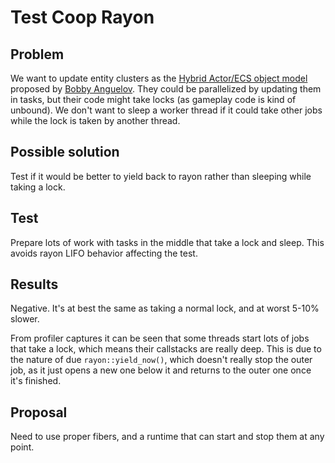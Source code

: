 # Test Coop Rayon

## Problem

We want to update entity clusters as the [Hybrid Actor/ECS object model](https://www.youtube.com/watch?v=jjEsB611kxs) proposed by [Bobby Anguelov](https://github.com/BobbyAnguelov/Esoterica). They could be parallelized by updating them in tasks, but their code might take locks (as gameplay code is kind of unbound). We don't want to sleep a worker thread if it could take other jobs while the lock is taken by another thread.

## Possible solution

Test if it would be better to yield back to rayon rather than sleeping while taking a lock.

## Test

Prepare lots of work with tasks in the middle that take a lock and sleep. This avoids rayon LIFO behavior affecting the test.

## Results

Negative. It's at best the same as taking a normal lock, and at worst 5-10% slower.

From profiler captures it can be seen that some threads start lots of jobs that take a lock, which means their callstacks are really deep. This is due to the nature of due `rayon::yield_now()`, which doesn't really stop the outer job, as it just opens a new one below it and returns to the outer one once it's finished.

## Proposal

Need to use proper fibers, and a runtime that can start and stop them at any point.

